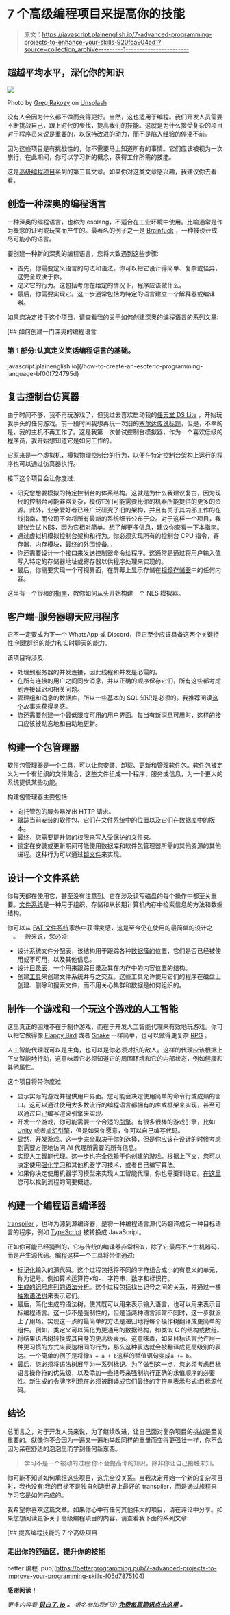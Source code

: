 # 7 个高级编程项目来提高你的技能

> 原文：<https://javascript.plainenglish.io/7-advanced-programming-projects-to-enhance-your-skills-920fca904ad1?source=collection_archive---------1----------------------->

## 超越平均水平，深化你的知识

![](img/b9baf8b97077c7adc0f917379eb3286f.png)

Photo by [Greg Rakozy](https://unsplash.com/@grakozy?utm_source=medium&utm_medium=referral) on [Unsplash](https://unsplash.com?utm_source=medium&utm_medium=referral)

没有人会因为什么都不做而变得更好。当然，这也适用于编程。我们开发人员需要不断挑战自己，跟上时代的步伐，提高我们的技能。这就是为什么接受复杂的项目对于程序员来说是重要的，以保持改进的动力，而不是陷入经验的停滞不前。

因为这些项目是有挑战性的，你不需要马上知道所有的事情。它们应该被视为一次旅行，在此期间，你可以学习新的概念，获得工作所需的技能。

这是[高级编程项目](https://medium.com/@nic-obert/list/advanced-programming-projects-85b9fa1bd147)系列的第三篇文章。如果你对这类文章感兴趣，我建议你去看看。

## 创造一种深奥的编程语言

一种深奥的编程语言，也称为 esolang，不适合在工业环境中使用。比喻通常是作为概念的证明或玩笑而产生的。最著名的例子之一是 [Brainfuck](https://en.wikipedia.org/wiki/Brainfuck) ，一种被设计成尽可能小的语言。

要创建一种新的深奥的编程语言，您将大致遇到这些步骤:

*   首先，你需要定义语言的句法和语法。你可以把它设计得简单、复杂或怪异，这完全取决于你。
*   定义它的行为。这包括考虑在给定的情况下，程序应该做什么。
*   最后，你需要实现它。这一步通常包括为特定的语言建立一个解释器或编译器。

如果您决定接手这个项目，请查看我的关于如何创建深奥的编程语言的系列文章:

[](/how-to-create-an-esoteric-programming-language-bf00f724795d) [## 如何创建一门深奥的编程语言

### 第 1 部分:认真定义笑话编程语言的基础。

javascript.plainenglish.io](/how-to-create-an-esoteric-programming-language-bf00f724795d) 

## 复古控制台仿真器

由于时间不够，我不再玩游戏了，但我过去喜欢启动我的[任天堂 DS Lite](https://en.wikipedia.org/wiki/Nintendo_DS_Lite) ，开始玩我手头的任何游戏。前一段时间我想再玩一次旧的[塞尔达传说标题](https://en.wikipedia.org/wiki/The_Legend_of_Zelda:_Phantom_Hourglass)，但是，不幸的是，我的主机不再工作了。这是我第一次尝试控制台模拟器，作为一个喜欢低级的程序员，我开始想知道它是如何工作的。

它原来是一个虚拟机，模拟物理控制台的行为，以便在特定控制台架构上运行的程序也可以通过仿真器执行。

接下这个项目会让你度过:

*   研究您想要模拟的特定控制台的体系结构。这就是为什么我建议复古，因为现代的控制台可能非常复杂，模仿它们可能需要比你的机器所能提供的更多的资源。此外，业余爱好者已经广泛研究了旧的架构，并且有关于其内部工作的在线指南，而公司不会将所有最新的系统细节公布于众。对于这样一个项目，我建议尝试 NES，因为它相对简单。想了解更多信息，建议你查看一下[本指南](https://wiki.nesdev.org/w/index.php?title=NES_reference_guide)。
*   通过虚拟机模拟控制台架构和行为。你必须实现所有的控制台 CPU 指令，寄存器，内存模块，最终的外围设备…
*   你还需要设计一个接口来发送控制器命令给程序。这通常是通过将用户输入值写入特定的存储器地址或寄存器以供程序处理来实现的。
*   最后，你需要实现一个可视界面，在屏幕上显示存储在[视频存储器](https://en.wikipedia.org/wiki/Video_RAM_(dual-ported_DRAM))中的任何内容。

这里有一个很棒的[指南](https://www.youtube.com/watch?v=F8kx56OZQhg)，教你如何从头开始构建一个 NES 模拟器。

## 客户端-服务器聊天应用程序

它不一定要成为下一个 WhatsApp 或 Discord，但它至少应该具备这两个关键特性:创建群组的能力和实时聊天的能力。

该项目将涉及:

*   处理到服务器的并发连接，因此线程和并发是必需的。
*   在所有连接的用户之间同步消息，并以正确的顺序保存它们，所有这些都考虑到连接延迟和相关问题。
*   管理组和消息的数据库，所以一些基本的 SQL 知识是必须的。我推荐阅读[这个](https://blog.discord.com/how-discord-stores-billions-of-messages-7fa6ec7ee4c7)故事来获得灵感。
*   您还需要创建一个最低限度可用的用户界面。每当有新消息可用时，这样的接口应该被动态地和自动地更新。

## 构建一个包管理器

软件包管理器是一个工具，可以让您安装、卸载、更新和管理软件包。软件包被定义为一个有组织的文件集合，这些文件组成一个程序、服务或信息，为一个更大的系统提供某些功能。

构建包管理器主要包括:

*   向托管包的服务器发出 HTTP 请求。
*   跟踪当前安装的软件包、它们在文件系统中的位置以及它们在数据库中的版本。
*   最终，您需要提升您的权限来写入受保护的文件夹。
*   锁定在安装或更新期间可能使用数据库和软件包管理器所需的其他资源的其他进程。这种行为可以通过[锁文件](https://fileinfo.com/extension/lock)来实现。

## 设计一个文件系统

你每天都在使用它，甚至没有注意到。它在涉及读写磁盘的每个操作中都至关重要。[文件系统](https://en.wikipedia.org/wiki/File_system)是一种用于组织、存储和从长期计算机内存中检索信息的方法和数据结构。

你可以从 [FAT 文件系统](https://en.wikipedia.org/wiki/File_Allocation_Table)家族中获得灵感，这是至今仍在使用的最简单的设计之一。一般来说，您必须:

*   设计系统文件分配表，该结构用于跟踪各种[数据簇的](https://en.wikipedia.org/wiki/Data_cluster)位置，它们是否已经被使用或不可用，以及其他信息。
*   设计[目录表](https://en.wikipedia.org/wiki/Design_of_the_FAT_file_system#Directory_table)，一个用来跟踪目录及其在内存中的内容位置的结构。
*   创建[工具](https://en.wikipedia.org/wiki/File_system#Utilities)来创建文件系统并与之交互。这些工具允许使用它们的程序在磁盘上创建、删除和搜索文件，而不用关心集群和数据是如何组织的。

## 制作一个游戏和一个玩这个游戏的人工智能

这里真正的困难不在于制作游戏，而在于开发人工智能代理来有效地玩游戏。你可以把它做得像 [Flappy Bird](https://en.wikipedia.org/wiki/Flappy_Bird) 或者 [Snake](https://en.wikipedia.org/wiki/Snake_(video_game_genre)) 一样简单，也可以做得更复杂 [RPG](https://en.wikipedia.org/wiki/Role-playing_game) 。

人工智能代理既可以是主角，也可以是你必须对抗的敌人。这样的代理应该根据上下文智能地行动，这意味着它必须知道它的周围环境和它的内部状态，例如健康和其他属性。

这个项目将带你度过:

*   显示实际的游戏并提供用户界面。您可能会决定使用简单的命令行或成熟的窗口。这可以通过使用大多数流行的编程语言都拥有的库或框架来实现，甚至可以通过自己编写渲染引擎来实现。
*   开发一个游戏，你可能需要一个合适的[引擎](https://en.wikipedia.org/wiki/Game_engine)。有很多很棒的游戏引擎，比如 [Unity](https://en.wikipedia.org/wiki/Unity_(game_engine)) 或者[虚幻引擎](https://en.wikipedia.org/wiki/Unreal_Engine)，但是如果你愿意，你可以自己编写代码。
*   显然，开发游戏。这一步完全取决于你的选择，但是你应该在设计的时候考虑到需要方便地访问 AI 代理所需要的所有信息。
*   实现人工智能代理。这一步也完全依赖于你创建的游戏。根据上下文，您可以决定使用[强化学习](https://en.wikipedia.org/wiki/Reinforcement_learning)和其他机器学习技术，或者自己编写算法。
*   如果你决定使用机器学习模型来实现人工智能代理，你也需要训练它。[在这里](https://oden.io/glossary/model-training/)您可以找到流程的简要概述。

## 构建一个编程语言编译器

[transpiler](https://en.wikipedia.org/wiki/Source-to-source_compiler) ，也称为源到源编译器，是将一种编程语言源代码翻译成另一种目标语言的程序，例如 [TypeScript](https://en.wikipedia.org/wiki/TypeScript) 被转换成 JavaScript。

正如你可能已经猜到的，它与传统的编译器非常相似，除了它最后不产生机器码，而是产生源代码。编程这样一个工具将带你通过:

*   [标记化](https://en.wikipedia.org/wiki/Lexical_analysis)输入的源代码。这个过程包括将不同的字符组合成小的有意义的单元，称为记号。例如算术运算符`+`和`-`、字符串、数字和标识符。
*   [生成的记号序列的语法分析](https://en.wikipedia.org/wiki/Parsing)。这个过程包括找出记号之间的关系，并通过一棵[抽象语法树](https://en.wikipedia.org/wiki/Abstract_syntax_tree)来表示它们。
*   最后，简化生成的语法树，使其既可以用来表示输入语言，也可以用来表示目标编程语言。这一步不是强制性的，但是当两种语言非常不同时，这一步就派上了用场。实现这一点的最简单的方法是递归地将每个操作树翻译成更简单的组件。例如，类定义可以简化为更通用的数据结构，如类似 C 的结构或数组。
*   将结果语法树转换成其自身的更高级表示。这意味着，如果目标语言允许用一种更习惯的方式来表达相同的行为，那么这种表达就会被翻译成更高级别的表达。一个简单的例子是将像`a = a + b`这样的赋值语句变成`a += b`。
*   最后，您必须将语法树展平为一系列标记。为了做到这一点，您必须考虑目标语言操作符的优先级，以及添加一些括号来强制执行正确的求值顺序的必要性。新生成的令牌序列现在必须被翻译成它们最终的字符串表示形式:目标源代码。

## 结论

总而言之，对于开发人员来说，为了继续改进，让自己面对复杂项目的挑战是至关重要的。就像你不会因为一遍又一遍地举起同样的重量而变得更强壮一样，你不会因为呆在舒适的泡泡里而学到任何新东西。

> 学习不是一个被动的过程:你不会提高你的知识，除非你让自己接触未知。

你可能不知道如何承担这些项目，这完全没关系。当我决定开始一个新的复杂项目时，我也没有:我的目标不是独自创造世界上最好的 transpiler，而是通过旅程来学习它是如何完成的。

我希望你喜欢这篇文章。如果你心中有任何其他伟大的项目，请在评论中分享。如果您想阅读更多关于高级编程项目的内容，请查看我下面的系列文章:

[](https://betterprogramming.pub/7-advanced-projects-to-improve-your-programming-skills-f05d7875104) [## 提高编程技能的 7 个高级项目

### 走出你的舒适区，提升你的技能

better 编程. pub](https://betterprogramming.pub/7-advanced-projects-to-improve-your-programming-skills-f05d7875104) 

**感谢阅读！**

*更多内容看* [***说白了. io***](http://plainenglish.io/) ***。*** *报名参加我们的* [***免费每周简讯点击这里***](http://newsletter.plainenglish.io/) ***。***